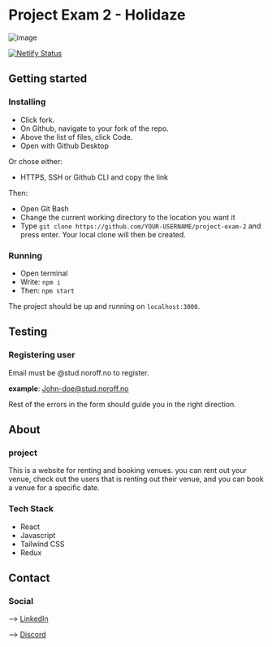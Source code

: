 # Project Exam 2 - Holidaze
![image](https://github.com/Sigvel/project-exam-2/assets/89355439/10836b3f-e1b0-49fe-8c10-0e4eabead04e)

[![Netlify Status](https://api.netlify.com/api/v1/badges/ee343970-20ad-49ce-8f94-2e001d0cc892/deploy-status)](https://app.netlify.com/sites/compasso-site/deploys)
## Getting started

### **Installing**

- Click fork.
- On Github, navigate to your fork of the repo.
- Above the list of files, click Code.
- Open with Github Desktop

Or chose either:

- HTTPS, SSH or Github CLI and copy the link

Then:

- Open Git Bash
- Change the current working directory to the location you want it
- Type `git clone https://github.com/YOUR-USERNAME/project-exam-2` and press enter.
  Your local clone will then be created.

### **Running**

- Open terminal
- Write: ```npm i ```
- Then: ```npm start```

The project should be up and running on `localhost:3000`.

## Testing

### **Registering user**
Email must be @stud.noroff.no to register.

**example**:
John-doe@stud.noroff.no

Rest of the errors in the form should guide you in the right direction.

## About
### **project**
This is a website for renting and booking venues. you can rent out your venue, check out the users that is renting out their venue, and you can book a venue for a specific date.

### **Tech Stack**
- React
- Javascript
- Tailwind CSS
- Redux

## Contact

### **Social**
--> [LinkedIn](https://www.linkedin.com/in/sigvel/)

--> [Discord](https://discord.com/users/214084196040179715)
